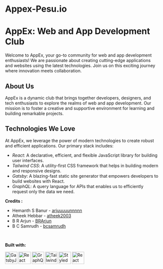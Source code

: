 

# Appex-Pesu.io

# AppEx: Web and App Development Club

Welcome to AppEx, your go-to community for web and app development enthusiasts! We are passionate about creating cutting-edge applications and websites using the latest technologies. Join us on this exciting journey where innovation meets collaboration.

## About Us

AppEx is a dynamic club that brings together developers, designers, and tech enthusiasts to explore the realms of web and app development. Our mission is to foster a creative and supportive environment for learning and building remarkable projects.

## Technologies We Love

At AppEx, we leverage the power of modern technologies to create robust and efficient applications. Our primary stack includes:

- *React*: A declarative, efficient, and flexible JavaScript library for building user interfaces.
- *Tailwind CSS*: A utility-first CSS framework that helps in building modern and responsive designs.
- *Gatsby*: A blazing-fast static site generator that empowers developers to build websites with React.
- *GraphQL*: A query language for APIs that enables us to efficiently request only the data we need.

**Credits :**
- Hemanth S Banur - [arjuuuuunnnnn](https://github.com/arjuuuuunnnnn)
- Atheek Hebbar - [atheek2003](https://github.com/atheek2003)
- B R Arjun - [BRArjun](https://github.com/BRArjun)
- B C Samrudh - [bcsamrudh](https://github.com/bcsamrudh)



<br>

**Built with:**  

<p>
  <a href="https://www.gatsbyjs.org/"><img src="https://user-images.githubusercontent.com/16360374/54067385-3051be80-41f4-11e9-9daf-29f910f35427.png" alt="GatsbyJS" height="40"></a>
  <a href="https://reactjs.org/"><img src="https://user-images.githubusercontent.com/16360374/54067296-34c9a780-41f3-11e9-985c-dae0828c2470.png" alt="React" height="40"></a>
  <a href="https://graphql.org/"><img src="https://user-images.githubusercontent.com/16360374/54067380-292ab080-41f4-11e9-9819-6d96fb2124e2.png" alt="GraphQL" height="40"></a>
  <a href="https://tailwindcss.com"><img src="https://user-images.githubusercontent.com/16360374/54067382-2b8d0a80-41f4-11e9-8613-98edcad9e89f.png" alt="TailwindCSS" height="40"></a>
  <a href="https://www.styled-components.com/"><img src="https://user-images.githubusercontent.com/16360374/54067384-2def6480-41f4-11e9-9e55-a32e72ed23de.png" alt="Styled Components" height="40"></a>
  <a href="https://www.react-spring.io/"><img src="https://user-images.githubusercontent.com/16360374/54067378-26c85680-41f4-11e9-8cca-552b091b267b.png" alt="React Spring" height="40"></a>
</p>

